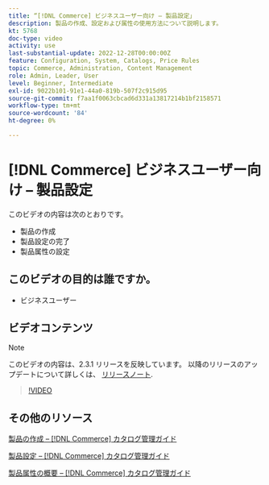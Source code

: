 ```yaml
---
title: “[!DNL Commerce] ビジネスユーザー向け – 製品設定」
description: 製品の作成、設定および属性の使用方法について説明します。
kt: 5768
doc-type: video
activity: use
last-substantial-update: 2022-12-28T00:00:00Z
feature: Configuration, System, Catalogs, Price Rules
topic: Commerce, Administration, Content Management
role: Admin, Leader, User
level: Beginner, Intermediate
exl-id: 9022b101-91e1-44a0-819b-507f2c915d95
source-git-commit: f7aa1f0063cbcad6d331a13817214b1bf2158571
workflow-type: tm+mt
source-wordcount: '84'
ht-degree: 0%

---
```


# [!DNL Commerce] ビジネスユーザー向け – 製品設定

このビデオの内容は次のとおりです。

- 製品の作成
- 製品設定の完了
- 製品属性の設定

## このビデオの目的は誰ですか。

- ビジネスユーザー

## ビデオコンテンツ

>[!NOTE]
>
>このビデオの内容は、2.3.1 リリースを反映しています。 以降のリリースのアップデートについて詳しくは、 [リリースノート](https://experienceleague.adobe.com/docs/commerce-operations/release/notes/overview.html).

>[!VIDEO](https://video.tv.adobe.com/v/35953?quality=12&learn=on)

## その他のリソース

[製品の作成 –  [!DNL Commerce] カタログ管理ガイド](https://experienceleague.adobe.com/docs/commerce-admin/catalog/products/product-create.html)

[製品設定 –  [!DNL Commerce] カタログ管理ガイド](https://experienceleague.adobe.com/docs/commerce-admin/catalog/products/product-create.html#product-settings)

[製品属性の概要 –  [!DNL Commerce] カタログ管理ガイド](https://experienceleague.adobe.com/docs/commerce-admin/catalog/product-attributes/product-attributes.html)
